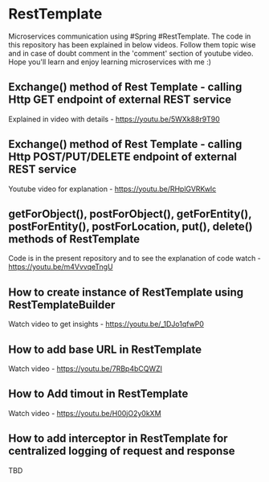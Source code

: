 # RestTemplate
 Microservices communication using #Spring #RestTemplate. The code in this repository has been explained in below videos. Follow them topic wise and in case of doubt comment in the 'comment' section of youtube video.
 Hope you'll learn and enjoy learning microservices with me :)
 
 ## Exchange() method of Rest Template - calling Http GET endpoint of external REST service
 Explained in video with details - https://youtu.be/5WXk88r9T90
 
 ## Exchange() method of Rest Template - calling Http POST/PUT/DELETE endpoint of external REST service
 Youtube video for explanation - https://youtu.be/RHplGVRKwlc
 
 ## getForObject(), postForObject(), getForEntity(), postForEntity(), postForLocation, put(), delete() methods of RestTemplate
 Code is in the present repository and to see the explanation of code watch - https://youtu.be/m4VvvqeTngU
 
 ## How to create instance of RestTemplate using RestTemplateBuilder
 Watch video to get insights - https://youtu.be/_1DJo1qfwP0
 
 ## How to add base URL in RestTemplate
 Watch video - https://youtu.be/7RBp4bCQWZI
 ## How to Add timout in RestTemplate
 Watch video - https://youtu.be/H00jO2y0kXM
 
 ## How to add interceptor in RestTemplate for centralized logging of request and response
 TBD
